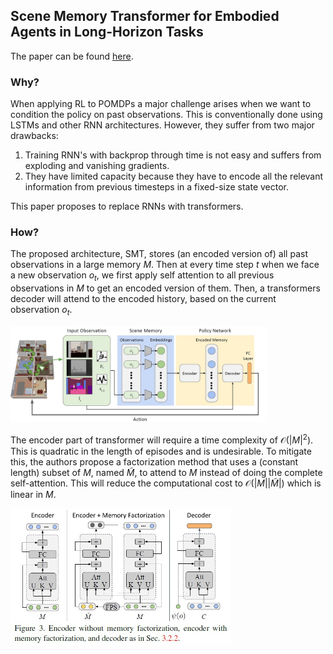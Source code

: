 ## Scene Memory Transformer for Embodied Agents in Long-Horizon Tasks

The paper can be found [here](https://arxiv.org/abs/1903.03878).

### Why?

When applying RL to POMDPs a major challenge arises when we want to condition the policy on past observations. This is conventionally done using LSTMs and other RNN architectures. However, they suffer from two major drawbacks:

1. Training RNN's with backprop through time is not easy and suffers from exploding and vanishing gradients.
2. They have limited capacity because they have to encode all the relevant information from previous timesteps in a fixed-size state vector.

This paper proposes to replace RNNs with transformers.

### How?

The proposed architecture, SMT, stores (an encoded version of) all past observations in a large memory $M$. Then at every time step $t$ when we face a new observation $o_t$, we first apply self attention to all previous observations in $M$ to get an encoded version of them. Then, a transformers decoder will attend to the encoded history, based on the current observation $o_t$.

<img src="images\SMT1.jpg" style="zoom:40%;" />



The encoder part of transformer will require a time complexity of $\mathcal{O}(|M|^2)$. This is quadratic in the length of episodes and is undesirable. To mitigate this, the authors propose a factorization method that uses a (constant length) subset of $M$, named $\tilde{M}$, to attend to $M$ instead of doing the complete self-attention. This will reduce the computational cost to $\mathcal{O}(|M||\tilde{M}|)$ which is linear in $M$.

<img src="images\SMT2.jpg" style="zoom:50%;" />

